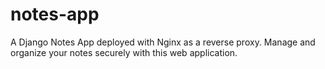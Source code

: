 # notes-app
A Django Notes App deployed with Nginx as a reverse proxy. Manage and organize your notes securely with this web application.


